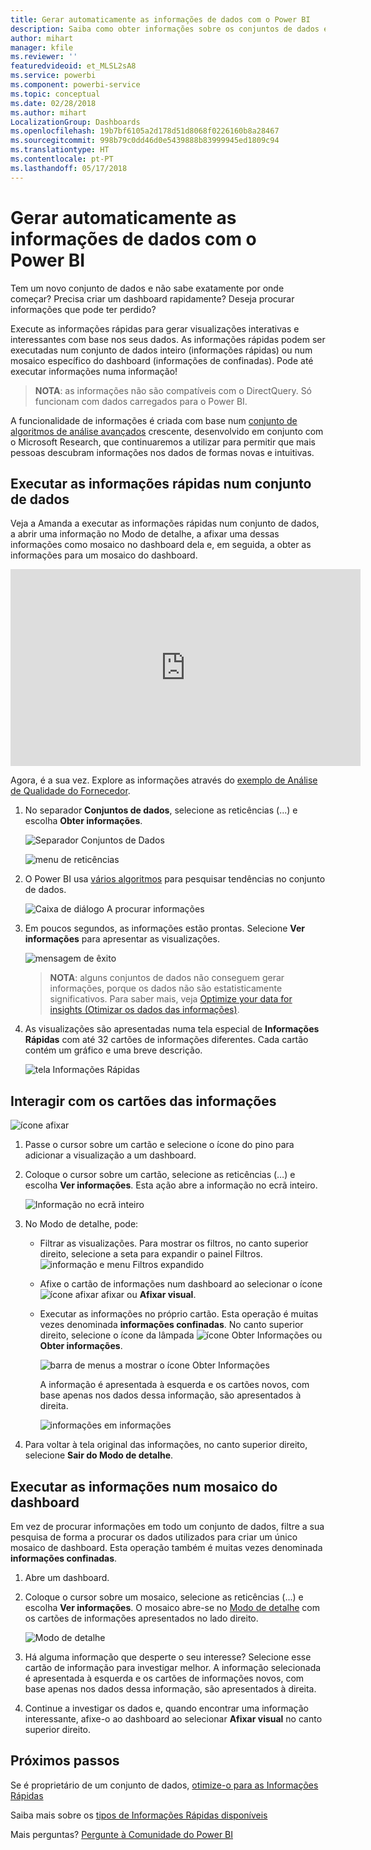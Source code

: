 ```yaml
---
title: Gerar automaticamente as informações de dados com o Power BI
description: Saiba como obter informações sobre os conjuntos de dados e os mosaicos do dashboard.
author: mihart
manager: kfile
ms.reviewer: ''
featuredvideoid: et_MLSL2sA8
ms.service: powerbi
ms.component: powerbi-service
ms.topic: conceptual
ms.date: 02/28/2018
ms.author: mihart
LocalizationGroup: Dashboards
ms.openlocfilehash: 19b7bf6105a2d178d51d8068f0226160b8a28467
ms.sourcegitcommit: 998b79c0dd46d0e5439888b83999945ed1809c94
ms.translationtype: HT
ms.contentlocale: pt-PT
ms.lasthandoff: 05/17/2018
---
```

# <a name="automatically-generate-data-insights-with-power-bi"></a>Gerar automaticamente as informações de dados com o Power BI
Tem um novo conjunto de dados e não sabe exatamente por onde começar?  Precisa criar um dashboard rapidamente?  Deseja procurar informações que pode ter perdido?

Execute as informações rápidas para gerar visualizações interativas e interessantes com base nos seus dados. As informações rápidas podem ser executadas num conjunto de dados inteiro (informações rápidas) ou num mosaico específico do dashboard (informações de confinadas). Pode até executar informações numa informação!

> **NOTA**: as informações não são compatíveis com o DirectQuery. Só funcionam com dados carregados para o Power BI.
> 
> 

A funcionalidade de informações é criada com base num [conjunto de algoritmos de análise avançados](service-insight-types.md) crescente, desenvolvido em conjunto com o Microsoft Research, que continuaremos a utilizar para permitir que mais pessoas descubram informações nos dados de formas novas e intuitivas.

## <a name="run-quick-insights-on-a-dataset"></a>Executar as informações rápidas num conjunto de dados
Veja a Amanda a executar as informações rápidas num conjunto de dados, a abrir uma informação no Modo de detalhe, a afixar uma dessas informações como mosaico no dashboard dela e, em seguida, a obter as informações para um mosaico do dashboard.

<iframe width="560" height="315" src="https://www.youtube.com/embed/et_MLSL2sA8" frameborder="0" allowfullscreen></iframe>


Agora, é a sua vez. Explore as informações através do [exemplo de Análise de Qualidade do Fornecedor](sample-supplier-quality.md).

1. No separador **Conjuntos de dados**, selecione as reticências (...) e escolha **Obter informações**.
   
    ![Separador Conjuntos de Dados](media/service-insights/power-bi-ellipses.png)
   
    ![menu de reticências](media/service-insights/power-bi-tab.png)
2. O Power BI usa [vários algoritmos](service-insight-types.md) para pesquisar tendências no conjunto de dados.
   
    ![Caixa de diálogo A procurar informações](media/service-insights/pbi_autoinsightssearching.png)
3. Em poucos segundos, as informações estão prontas.  Selecione **Ver informações** para apresentar as visualizações.
   
    ![mensagem de êxito](media/service-insights/pbi_autoinsightsuccess.png)
   
   > **NOTA**: alguns conjuntos de dados não conseguem gerar informações, porque os dados não são estatisticamente significativos.  Para saber mais, veja [Optimize your data for insights (Otimizar os dados das informações)](service-insights-optimize.md).
   > 
   > 
1. As visualizações são apresentadas numa tela especial de **Informações Rápidas** com até 32 cartões de informações diferentes. Cada cartão contém um gráfico e uma breve descrição.
   
    ![tela Informações Rápidas](media/service-insights/power-bi-insights.png)

## <a name="interact-with-the-insight-cards"></a>Interagir com os cartões das informações
  ![ícone afixar](media/service-insights/pbi_hover.png)

1. Passe o cursor sobre um cartão e selecione o ícone do pino para adicionar a visualização a um dashboard.
2. Coloque o cursor sobre um cartão, selecione as reticências (…) e escolha **Ver informações**. Esta ação abre a informação no ecrã inteiro.
   
    ![Informação no ecrã inteiro](media/service-insights/power-bi-insight-focus.png)
3. No Modo de detalhe, pode:
   
   * Filtrar as visualizações.  Para mostrar os filtros, no canto superior direito, selecione a seta para expandir o painel Filtros.
        ![informação e menu Filtros expandido](media/service-insights/power-bi-insights-filter-new.png)
   * Afixe o cartão de informações num dashboard ao selecionar o ícone ![ícone afixar](media/service-insights/power-bi-pin-icon.png) afixar ou **Afixar visual**.
   * Executar as informações no próprio cartão. Esta operação é muitas vezes denominada **informações confinadas**. No canto superior direito, selecione o ícone da lâmpada ![ícone Obter Informações](media/service-insights/power-bi-bulb-icon.png) ou **Obter informações**.
     
       ![barra de menus a mostrar o ícone Obter Informações](media/service-insights/pbi-autoinsights-tile.png)
     
     A informação é apresentada à esquerda e os cartões novos, com base apenas nos dados dessa informação, são apresentados à direita.
     
       ![informações em informações](media/service-insights/power-bi-insights-on-insights-new.png)
4. Para voltar à tela original das informações, no canto superior direito, selecione **Sair do Modo de detalhe**.

## <a name="run-insights-on-a-dashboard-tile"></a>Executar as informações num mosaico do dashboard
Em vez de procurar informações em todo um conjunto de dados, filtre a sua pesquisa de forma a procurar os dados utilizados para criar um único mosaico de dashboard. Esta operação também é muitas vezes denominada **informações confinadas**.

1. Abre um dashboard.
2. Coloque o cursor sobre um mosaico, selecione as reticências (...) e escolha **Ver informações**. O mosaico abre-se no [Modo de detalhe](service-focus-mode.md) com os cartões de informações apresentados no lado direito.    
   
    ![Modo de detalhe](media/service-insights/pbi-insights-tile.png)    
4. Há alguma informação que desperte o seu interesse? Selecione esse cartão de informação para investigar melhor. A informação selecionada é apresentada à esquerda e os cartões de informações novos, com base apenas nos dados dessa informação, são apresentados à direita.    
6. Continue a investigar os dados e, quando encontrar uma informação interessante, afixe-o ao dashboard ao selecionar **Afixar visual** no canto superior direito.

## <a name="next-steps"></a>Próximos passos
Se é proprietário de um conjunto de dados, [otimize-o para as Informações Rápidas](service-insights-optimize.md)

Saiba mais sobre os [tipos de Informações Rápidas disponíveis](service-insight-types.md)

Mais perguntas? [Pergunte à Comunidade do Power BI](http://community.powerbi.com/)

